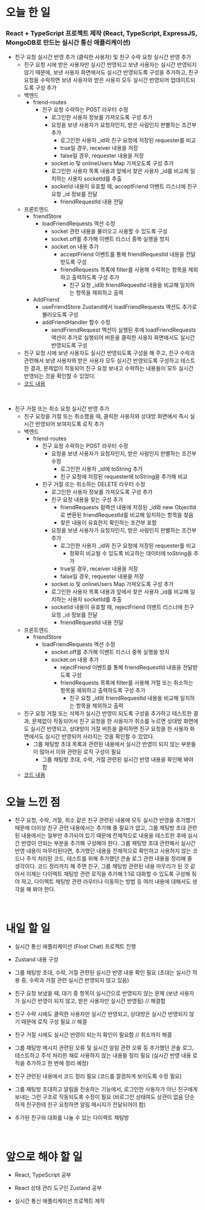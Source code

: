 # 오늘 한 일

### React + TypeScript 프로젝트 제작 (React, TypeScript, ExpressJS, MongoDB로 만드는 실시간 통신 애플리케이션)

- 친구 요청 실시간 반영 추가 (클릭한 사용자) 및 친구 수락 요청 실시간 반영 추가
  - 친구 요청 시에 받은 사용자만 실시간 반영되고 보낸 사용자는 실시간 반영되지 않기 때문에, 보낸 사용자 화면에서도 실시간 반영되도록 구성을 추가하고, 친구 요청을 수락하면 보낸 사용자와 받은 사용자 모두 실시간 반영되어 업데이트되도록 구성 추가
  - 백엔드
    - friend-routes
      - 친구 요청 수락하는 POST 라우터 수정
        - 로그인한 사용자 정보를 가져오도록 구성 추가
        - 요청을 보낸 사용자가 요청자인지, 받은 사람인지 판별하는 조건부 추가
          - 로그인한 사용자 \_id와 친구 요청에 저장된 requester를 비교
          - true일 경우, receiver 내용을 저장
          - false일 경우, requester 내용을 저장
        - socket.io 및 onlineUsers Map 가져오도록 구성 추가
        - 로그인한 사용자 목록 내용과 앞에서 찾은 사용자 \_id를 비교해 일치하는 사용자 socketId를 추출
        - socketId 내용이 유효할 때, acceptFriend 이벤트 리스너에 친구 요청 \_id 정보를 전달
          - friendRequestId 내용 전달
  - 프론트엔드
    - friendStore
      - loadFriendRequests 액션 수정
        - socket 관련 내용을 불러오고 사용할 수 있도록 구성
        - socket.off를 추가해 이벤트 리스너 중복 실행을 방지
        - socket.on 내용 추가
          - acceptFriend 이벤트를 통해 friendRequestId 내용을 전달받도록 구성
          - friendRequests 목록에 filter를 사용해 수락하는 항목을 제외하고 출력하도록 구성 추가
            - 친구 요청 \_id와 friendRequestId 내용을 비교해 일치하는 항목을 제외하고 출력
    - AddFriend
      - useFriendStore Zustand에서 loadFriendRequests 액션도 추가로 불러오도록 구성
      - addFriendHandler 함수 수정
        - sendFriendRequest 액션이 실행된 후에 loadFriendRequests 액션이 추가로 실행되어 버튼을 클릭한 사용자 화면에서도 실시간 반영되도록 구성
  - 친구 요청 시에 보낸 사용자도 실시간 반영되도록 구성을 해 주고, 친구 수락과 관련해서 보낸 사용자와 받은 사용자 모두 실시간 반영되도록 구성하고 테스트한 결과, 문제없이 작동되어 친구 요청 보내고 수락하는 내용들이 모두 실시간 반영되는 것을 확인할 수 있었다.
  - [코드 내용](https://github.com/jeongsangtae/float-chat/commit/af500d5aee05e54ac954800a0fc9d8b8b5feeddb)

<br />

- 친구 거절 또는 취소 요청 실시간 반영 추가
  - 친구 요청을 거절 또는 취소했을 때, 클릭한 사용자와 상대방 화면에서 즉시 실시간 반영되어 보여지도록 로직 추가
  - 백엔드
    - friend-routes
      - 친구 요청 수락하는 POST 라우터 수정
        - 요청을 보낸 사용자가 요청자인지, 받은 사람인지 판별하는 조건부 수정
          - 로그인한 사용자 \_id에 toString 추가
          - 친구 요청에 저장된 requester에 toString을 추가해 비교
      - 친구 거절 또는 취소하는 DELETE 라우터 수정
        - 로그인한 사용자 정보를 가져오도록 구성 추가
        - 친구 요청 내용을 찾는 구성 추가
          - friendRequests 컬렉션 내용에 저장된 \_id와 new ObjectId로 변환된 friendRequestId를 비교해 일치하는 항목을 찾음
          - 찾은 내용이 유효한지 확인하는 조건부 포함
        - 요청을 보낸 사용자가 요청자인지, 받은 사람인지 판별하는 조건부 추가
          - 로그인한 사용자 \_id와 친구 요청에 저장된 requester를 비교
            - 정확히 비교될 수 있도록 비교하는 데이터에 toString을 추가
          - true일 경우, receiver 내용을 저장
          - false일 경우, requester 내용을 저장
        - socket.io 및 onlineUsers Map 가져오도록 구성 추가
        - 로그인한 사용자 목록 내용과 앞에서 찾은 사용자 \_id를 비교해 일치하는 사용자 socketId를 추출
        - socketId 내용이 유효할 때, rejectFriend 이벤트 리스너에 친구 요청 \_id 정보를 전달
          - friendRequestId 내용 전달
  - 프론트엔드
    - friendStore
      - loadFriendRequests 액션 수정
        - socket.off를 추가해 이벤트 리스너 중복 실행을 방지
        - socket.on 내용 추가
          - rejectFriend 이벤트를 통해 friendRequestId 내용을 전달받도록 구성
          - friendRequests 목록에 filter를 사용해 거절 또는 취소하는 항목을 제외하고 출력하도록 구성 추가
            - 친구 요청 \_id와 friendRequestId 내용을 비교해 일치하는 항목을 제외하고 출력
  - 친구 요청 거절 또는 삭제가 실시간 반영이 되도록 구성을 추가하고 테스트한 결과, 문제없이 작동되어서 친구 요청을 한 사용자가 취소를 누르면 상대방 화면에도 실시간 반영되고, 상대방이 거절 버튼을 클릭하면 친구 요청을 한 사용자 화면에서도 실시간 반영되어 사라지는 것을 확인할 수 있었다.
    - 그룹 채팅방 초대 목록과 관련된 내용에서 실시간 반영이 되지 않는 부분들이 많아서 이와 관련된 로직 구성이 필요
      - 그룹 채팅방 초대, 수락, 거절 관련된 실시간 반영 내용을 확인해 봐야 함
  - [코드 내용](https://github.com/jeongsangtae/float-chat/commit/cf072e0c1ea0725c6660ec4f5c9282c586bec32b)

# 오늘 느낀 점

- 친구 요청, 수락, 거절, 취소 같은 친구 관련된 내용에 모두 실시간 반영을 추가했기 때문에 더이상 친구 관련 내용에서는 추가해 줄 필요가 없고, 그룹 채팅방 초대 관련된 내용에서는 일부만 추가되어 있기 때문에 전체적으로 내용을 테스트한 후에 실시간 반영이 안되는 부분을 추가해 구성해야 한다. 그룹 채팅방 초대 관련해서 실시간 반영 내용이 마무리된다면, 추가했던 내용을 전체적으로 확인하고 사용하지 않는 코드나 주석 처리된 코드, 테스트를 위해 추가했던 콘솔 로그 관련 내용을 정리해 줄 생각이다. 코드 정리까지 해 주면 친구, 그룹 채팅방 관련된 내용 마무리가 된 것 같아서 이제는 다이렉트 채팅방 관련 로직을 추가해 1:1로 대화할 수 있도록 구성해 줘야 하고, 다이렉트 채팅방 관련 라우터나 이동하는 방법 등 여러 내용에 대해서도 생각을 해 봐야 한다.

<br />

# 내일 할 일

- 실시간 통신 애플리케이션 (Float Chat) 프로젝트 진행

- Zustand 내용 구성

- 그룹 채팅방 초대, 수락, 거절 관련된 실시간 반영 내용 확인 필요 (초대는 실시간 적용 중, 수락과 거절 관련 실시간 반영되지 않고 있음)

- 친구 요청 보냈을 때, 대기 중 항목이 실시간으로 반영되지 않는 문제 (보낸 사용자가 실시간 반영이 되지 않고, 받은 사용자만 실시간 반영됨) // 해결함

- 친구 수락 시에도 클릭한 사용자만 실시간 반영되고, 상대방은 실시간 반영되지 않기 때문에 로직 구성 필요 // 해결

- 친구 거절 시에도 실시간 반영이 되는지 확인이 필요함 // 취소까지 해결

- 그룹 채팅방 메시지 관련된 오류 및 실시간 알림 관련 오류 등 추가했던 콘솔 로그, 테스트하고 주석 처리한 채로 사용하지 않는 내용들 정리 필요 (실시간 반영 내용 로직을 추가하고 한 번에 정리 예정)

- 친구 관련된 내용에서 코드 정리 필요 (코드를 깔끔하게 보이도록 수정 필요)

- 그룹 채팅방 초대하고 알림을 전송하는 기능에서, 로그인한 사용자가 아닌 친구에게 보내는 그런 구조로 작동되도록 수정이 필요 (비로그인 상태여도 상관이 없음 단순하게 친구한테 친구 요청하면 알림 메시지가 전달되어야 함)

- 추가된 친구와 대화를 나눌 수 있는 다이렉트 채팅방

<br />

# 앞으로 해야 할 일

- React, TypeScript 공부

- React 상태 관리 도구인 Zustand 공부

- 실시간 통신 애플리케이션 프로젝트 제작
